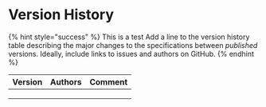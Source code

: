 # Version History

{% hint style="success" %}
This is a test Add a line to the version history table describing the major changes to the specifications between _published_ versions. Ideally, include links to issues and authors on GitHub.
{% endhint %}

| Version | Authors | Comment |
| ------- | ------- | ------- |
|         |         |         |
|         |         |         |
|         |         |         |
